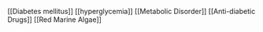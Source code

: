 [[Diabetes mellitus]]
[[hyperglycemia]]
[[Metabolic Disorder]]
[[Anti-diabetic Drugs]]
[[Red Marine Algae]]
